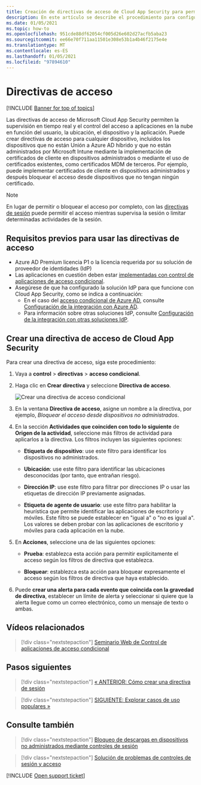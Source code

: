 ```yaml
---
title: Creación de directivas de acceso de Cloud App Security para permitir y bloquear el acceso
description: En este artículo se describe el procedimiento para configurar una directiva de acceso al control de aplicaciones de acceso condicional de Cloud App Security para permitir y bloquear el acceso a las aplicaciones conectadas a través de Azure AD mediante las funcionalidades de proxy inverso.
ms.date: 01/05/2021
ms.topic: how-to
ms.openlocfilehash: 951cde88df62054cf005d26e602d27acfb5aba23
ms.sourcegitcommit: ee66e70f711aa11501e308e53b1a4b46f2175e4e
ms.translationtype: MT
ms.contentlocale: es-ES
ms.lasthandoff: 01/05/2021
ms.locfileid: "97894610"
---
```

# <a name="access-policies"></a>Directivas de acceso

[!INCLUDE [Banner for top of topics](includes/banner.md)]

Las directivas de acceso de Microsoft Cloud App Security permiten la supervisión en tiempo real y el control del acceso a aplicaciones en la nube en función del usuario, la ubicación, el dispositivo y la aplicación. Puede crear directivas de acceso para cualquier dispositivo, incluidos los dispositivos que no están Unión a Azure AD híbrido y que no están administrados por Microsoft Intune mediante la implementación de certificados de cliente en dispositivos administrados o mediante el uso de certificados existentes, como certificados MDM de terceros. Por ejemplo, puede implementar certificados de cliente en dispositivos administrados y después bloquear el acceso desde dispositivos que no tengan ningún certificado.

> [!NOTE]
> En lugar de permitir o bloquear el acceso por completo, con las [directivas de sesión](session-policy-aad.md) puede permitir el acceso mientras supervisa la sesión o limitar determinadas actividades de la sesión.

## <a name="prerequisites-to-using-access-policies"></a>Requisitos previos para usar las directivas de acceso

- Azure AD Premium licencia P1 o la licencia requerida por su solución de proveedor de identidades (IdP)
- Las aplicaciones en cuestión deben estar [implementadas con control de aplicaciones de acceso condicional](proxy-deployment-aad.md).
- Asegúrese de que ha configurado la solución IdP para que funcione con Cloud App Security, como se indica a continuación:
  - En el caso del [acceso condicional de Azure AD](/azure/active-directory/active-directory-conditional-access-azure-portal), consulte [Configuración de la integración con Azure AD](proxy-deployment-aad.md#configure-integration-with-azure-ad).
  - Para información sobre otras soluciones IdP, consulte [Configuración de la integración con otras soluciones IdP](proxy-deployment-aad.md#configure-integration-with-other-idp-solutions).

## <a name="create-a-cloud-app-security-access-policy"></a>Crear una directiva de acceso de Cloud App Security

Para crear una directiva de acceso, siga este procedimiento:

1. Vaya a **control**  >  **directivas**  >  **acceso condicional**.

1. Haga clic en **Crear directiva** y seleccione **Directiva de acceso**.

    ![Crear una directiva de acceso condicional](media/create-policy-from-conditional-access-tab.png)

1. En la ventana **Directiva de acceso**, asigne un nombre a la directiva, por ejemplo, *Bloquear el acceso desde dispositivos no administrados*.

1. En la sección **Actividades que coinciden con todo lo siguiente** de **Origen de la actividad**, seleccione más filtros de actividad para aplicarlos a la directiva. Los filtros incluyen las siguientes opciones:

    - **Etiqueta de dispositivo**: use este filtro para identificar los dispositivos no administrados.

    - **Ubicación**: use este filtro para identificar las ubicaciones desconocidas (por tanto, que entrañan riesgo).

    - **Dirección IP**: use este filtro para filtrar por direcciones IP o usar las etiquetas de dirección IP previamente asignadas.

    - **Etiqueta de agente de usuario**: use este filtro para habilitar la heurística que permite identificar las aplicaciones de escritorio y móviles. Este filtro se puede establecer en "igual a" o "no es igual a". Los valores se deben probar con las aplicaciones de escritorio y móviles para cada aplicación en la nube.

1. En **Acciones**, seleccione una de las siguientes opciones:

    - **Prueba**: establezca esta acción para permitir explícitamente el acceso según los filtros de directiva que establezca.

    - **Bloquear**: establezca esta acción para bloquear expresamente el acceso según los filtros de directiva que haya establecido.

1. Puede **crear una alerta para cada evento que coincida con la gravedad de directiva**, establecer un límite de alerta y seleccionar si quiere que la alerta llegue como un correo electrónico, como un mensaje de texto o ambas.

## <a name="related-videos"></a>Vídeos relacionados

> [!div class="nextstepaction"]
> [Seminario Web de Control de aplicaciones de acceso condicional](webinars.md#on-demand-webinars)

## <a name="next-steps"></a>Pasos siguientes

> [!div class="nextstepaction"]
> [« ANTERIOR: Cómo crear una directiva de sesión](session-policy-aad.md)

> [!div class="nextstepaction"]
> [SIGUIENTE: Explorar casos de uso populares »](use-case-proxy-block-session-aad.md)

## <a name="see-also"></a>Consulte también

> [!div class="nextstepaction"]
> [Bloqueo de descargas en dispositivos no administrados mediante controles de sesión](use-case-proxy-block-session-aad.md)

> [!div class="nextstepaction"]
> [Solución de problemas de controles de sesión y acceso](troubleshooting-proxy.md)

[!INCLUDE [Open support ticket](includes/support.md)]